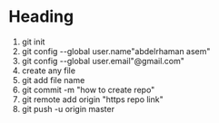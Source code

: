 <!-- Heading-->
# Heading 
1. git init
2. git config --global user.name"abdelrhaman asem"
1. git config --global user.email"@gmail.com"
1. create any file 
2. git add file name
3. git commit -m "how to create repo"
4. git remote add origin "https repo link"
5. git push -u origin master
